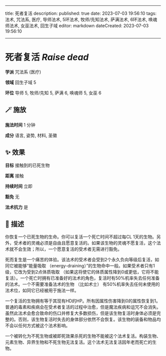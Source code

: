 
---
title: 死者复活
description: 
published: true
date: 2023-07-03 19:56:10
tags: 法术, 咒法系, 医疗, 导师法术, 5环法术, 牧师/先知法术, 萨满法术, 6环法术, 唤魂师法术, 女巫法术, 回生子域
editor: markdown
dateCreated: 2023-07-03 19:56:10

---

# **死者复活** *Raise dead*

**学派** 咒法系 (医疗) 

**领域** 回生子域 5

**环位** 导师 5, 牧师/先知 5, 萨满 6, 唤魂师 5, 女巫 6

## 🪄 施放

**施法时间** 1 分钟

**成分** 语言, 姿势, 材料, 圣徽

## ✨ 效果 

**目标** 接触到的已死生物 

**距离** 接触  

**持续时间** 立即 

**豁免** 无

**法术抗力** 是

## 📖 描述

你恢复一个已死生物的生命。你可以复活一个死亡时间不超过每CL 1天的生物。另外，受术者的灵魂必须是自由且愿意复活的。如果该生物的灵魂不愿复活，这个法术就不会生效；所以，一个愿意复活的受术者无需进行豁免。

死而复生是一个痛苦的体验。该法术的受术者会受到2个永久负向等级后复活，如同它被能够“能量吸取 （energy-draining）”的生物命中一般。如果受术者只有1级，它改为受到2点体质吸取 （如果这将使它的体质属性降到0或更低，它将不能复活）。一个死亡时拥有已准备好的法术的角色，复活时有50%机率失去任何准备的法术。一个不需要准备法术的生物 （比如术士） 有50%机率失去任何未使用的法术位，如同它已经被用于施法一样。

一个复活的生物拥有等于其现有HD的HP。所有因属性伤害降到0的属性恢复到1。普通的毒素和疾病会在受术者复活的过程中治愈，但是魔法疾病和诅咒不会消失。虽然此法术会愈合致命的伤口并修复大多数损伤，但是该生物复活时身体必须是完整的。否则，该生物复活时失去的身体部分依然不会恢复。该生物的装备和物品均不会以任何方式被这个法术影响。

一个被转化为不死生物或被即死效果杀死的生物不能被这个法术复活。构装生物、元素生物、异界生物和不死生物无法复活。这个法术无法复活因年老而死亡的生物。
    